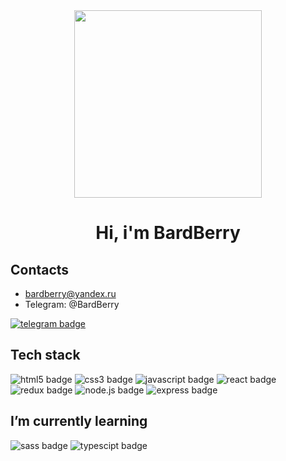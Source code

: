 <div id="header">
  
  <div align="center">
    <img src="https://media.giphy.com/media/cFdHXXm5GhJsc/giphy.gif" width="300"/>
    <h1>Hi, i'm BardBerry</h1>
  </div>
  
  <div>
    <h2>Contacts</h2>
    <ul>
      <li><a href="bardberry@yandex.ru">bardberry@yandex.ru</a></li>
      <li>Telegram: @BardBerry </li>
    </ul>
    <a href="https://t.me/bardberry">
      <img src="https://img.shields.io/badge/telegram-26A5E4?style=for-the-badge&logo=telegram&logoColor=white" alt="telegram badge"/>
    </a>
  </div>
  
  <div>
    <h2>Tech stack</h2>
    <img src="https://img.shields.io/badge/html5-E34F26?style=for-the-badge&logo=html5&logoColor=white" alt="html5 badge"/>
    <img src="https://img.shields.io/badge/javascript-F7DF1E?style=for-the-badge&logo=javascript&logoColor=gray" alt="css3 badge"/>
    <img src="https://img.shields.io/badge/css3-1572B6?style=for-the-badge&logo=css3&logoColor=white" alt="javascript badge"/>
    <img src="https://img.shields.io/badge/react-263238?style=for-the-badge&logo=react&logoColor=#61DAFB" alt="react badge"/>
    <img src="https://img.shields.io/badge/redux-764ABC?style=for-the-badge&logo=redux&logoColor=white" alt="redux badge"/>
    <img src="https://img.shields.io/badge/node.js-339933?style=for-the-badge&logo=node.js&logoColor=white" alt="node.js badge"/>
    <img src="https://img.shields.io/badge/express-17202C?style=for-the-badge&logo=express&logoColor=61DAFB" alt="express badge"/>
  </div>
  
  <div>
    <h2>I’m currently learning</h2>
    <img src="https://img.shields.io/badge/sass-CC6699?style=for-the-badge&logo=sass&logoColor=white" alt="sass badge"/>
    <img src="https://img.shields.io/badge/TypeScript-3178C6?style=for-the-badge&logo=TypeScript&logoColor=white" alt="typescipt badge"/>
  </div>
</div>

<!--
**BardBerry/BardBerry** is a ✨ _special_ ✨ repository because its `README.md` (this file) appears on your GitHub profile.

Here are some ideas to get you started:

- 🔭 I’m currently working on ...
- 🌱 I’m currently learning ...
- 👯 I’m looking to collaborate on ...
- 🤔 I’m looking for help with ...
- 💬 Ask me about ...
- 📫 How to reach me: ...
- 😄 Pronouns: ...
- ⚡ Fun fact: ...
-->
